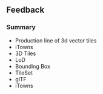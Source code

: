 ## Feedback

### Summary

* Production line of 3d vector tiles
* iTowns
* 3D Tiles
* LoD
* Bounding Box
* TileSet
* glTF
* iTowns
